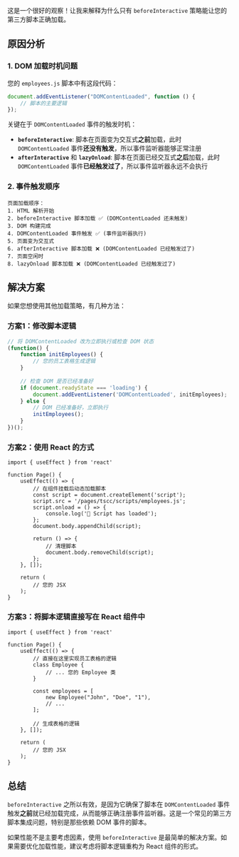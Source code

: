 这是一个很好的观察！让我来解释为什么只有 `beforeInteractive` 策略能让您的第三方脚本正确加载。

## 原因分析

### 1. **DOM 加载时机问题**

您的 `employees.js` 脚本中有这段代码：

```javascript
document.addEventListener("DOMContentLoaded", function () {
    // 脚本的主要逻辑
});
```


关键在于 `DOMContentLoaded` 事件的触发时机：

- **`beforeInteractive`**: 脚本在页面变为交互式**之前**加载，此时 `DOMContentLoaded` 事件**还没有触发**，所以事件监听器能够正常注册
- **`afterInteractive`** 和 **`lazyOnload`**: 脚本在页面已经交互式**之后**加载，此时 `DOMContentLoaded` 事件**已经触发过了**，所以事件监听器永远不会执行

### 2. **事件触发顺序**

```
页面加载顺序：
1. HTML 解析开始
2. beforeInteractive 脚本加载 ✅ (DOMContentLoaded 还未触发)
3. DOM 构建完成
4. DOMContentLoaded 事件触发 ✅ (事件监听器执行)
5. 页面变为交互式
6. afterInteractive 脚本加载 ❌ (DOMContentLoaded 已经触发过了)
7. 页面空闲时
8. lazyOnload 脚本加载 ❌ (DOMContentLoaded 已经触发过了)
```


## 解决方案

如果您想使用其他加载策略，有几种方法：

### 方案1：修改脚本逻辑
```javascript
// 将 DOMContentLoaded 改为立即执行或检查 DOM 状态
(function() {
    function initEmployees() {
        // 您的员工表格生成逻辑
    }
    
    // 检查 DOM 是否已经准备好
    if (document.readyState === 'loading') {
        document.addEventListener('DOMContentLoaded', initEmployees);
    } else {
        // DOM 已经准备好，立即执行
        initEmployees();
    }
})();
```


### 方案2：使用 React 的方式
```
import { useEffect } from 'react'

function Page() {
    useEffect(() => {
        // 在组件挂载后动态加载脚本
        const script = document.createElement('script');
        script.src = '/pages/tscc/scripts/employees.js';
        script.onload = () => {
            console.log('👋 Script has loaded');
        };
        document.body.appendChild(script);
        
        return () => {
            // 清理脚本
            document.body.removeChild(script);
        };
    }, []);
    
    return (
        // 您的 JSX
    );
}
```


### 方案3：将脚本逻辑直接写在 React 组件中
```
import { useEffect } from 'react'

function Page() {
    useEffect(() => {
        // 直接在这里实现员工表格的逻辑
        class Employee {
            // ... 您的 Employee 类
        }
        
        const employees = [
            new Employee("John", "Doe", "1"),
            // ...
        ];
        
        // 生成表格的逻辑
    }, []);
    
    return (
        // 您的 JSX
    );
}
```


## 总结

`beforeInteractive` 之所以有效，是因为它确保了脚本在 `DOMContentLoaded` 事件触发**之前**就已经加载完成，从而能够正确注册事件监听器。这是一个常见的第三方脚本集成问题，特别是那些依赖 DOM 事件的脚本。

如果性能不是主要考虑因素，使用 `beforeInteractive` 是最简单的解决方案。如果需要优化加载性能，建议考虑将脚本逻辑重构为 React 组件的形式。